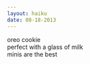 ```yaml
---
layout: haiku
date: 08-18-2013
---
```


oreo cookie<br>
perfect with a glass of milk<br>
minis are the best
